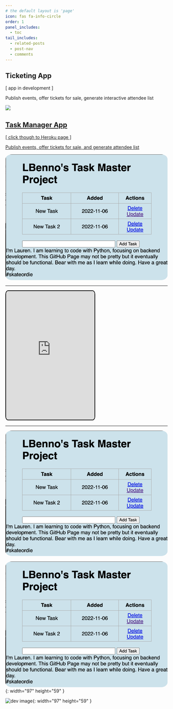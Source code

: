 ```yaml
---
# the default layout is 'page'
icon: fas fa-info-circle
order: 1
panel_includes:
  - toc
tail_includes:
  - related-posts
  - post-nav
  - comments
---
```


<style>img{
  border-radius: 4%;
}
</style>
<div id="related-posts" class="mb-2 mb-sm-4">
       <div class="card-deck mb-4">
              <div class="card">
                     <div class="card-body">
                     <h2 class="pt-0 mt-1 mb-3" data-toc-skip>Ticketing App</h2>
                            <div class="text-muted small">
                                   <p>
                                   [ app in development ]
                                   </p>
                            </div>
                            <div class="text-muted small">
                                   <p>
                                   Publish events, offer tickets for sale, generate interactive attendee list
                                   </p>
                            </div>
                            <img src="https://github.com/lbenno.github.io/blob/main/assets/img/ticket-app.png" >
                     </div>
              </div>
              <div class="card">
              <a href="https://benno-task-manager.herokuapp.com" target="_blank">
                     <div class="card-body">
                     <h2 class="pt-0 mt-1 mb-3" data-toc-skip>Task Manager App</h2>
                            <div class="text-muted small">
                                   <p>
                                   [ click though to Heroku page ]
                                   </p>
                            </div>
                            <div class="text-muted small">
                                   <p>
                                   Publish events, offer tickets for sale, and generate attendee list
                                   </p>
                            </div>
                            <img src="https://github.com/lbenno/lbenno.github.io/blob/main/assets/img/task-manager.png" >
                     </div>
                     </a>
              </div>
       </div> <!-- .card-deck -->
</div> <!-- #related-posts -->

---------------------------------------------
<!-- test iframe successful in dev enviro --> 
<iframe src="https://benno-task-manager.herokuapp.com" href="https://benno-task-manager.herokuapp.com"  width="275" height="400" title="Task Manager iFrame" style="border:2px solid black; border-radius: 3%;"></iframe>


--------------------
<!-- test image for the PROD enviro --> 
![prod image 2](https://github.com/lbenno/lbenno.github.io/blob/main/assets/img/task-manager.png?raw=true)

<!-- test image for the PROD enviro --> 
![relative link to image](/assets/img/task-manager.png){: width="97" height="59" }


<!-- test image successful in dev enviro --> 
![dev image](http://127.0.0.1:4000/lbenno.github.io/assets/img/task-manager.png?raw=true){: width="97" height="59" }